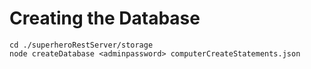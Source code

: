 

# Creating the Database

```shell
cd ./superheroRestServer/storage
node createDatabase <adminpassword> computerCreateStatements.json
```